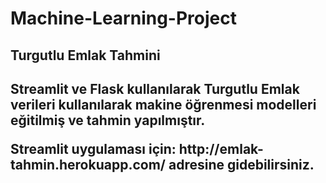 # Machine-Learning-Project

<h2>Turgutlu Emlak Tahmini<h2>
<p>Streamlit ve Flask kullanılarak Turgutlu Emlak verileri kullanılarak makine öğrenmesi modelleri eğitilmiş ve tahmin yapılmıştır.<p>
<p>Streamlit uygulaması için: http://emlak-tahmin.herokuapp.com/ adresine gidebilirsiniz.<p>

  
  

  
